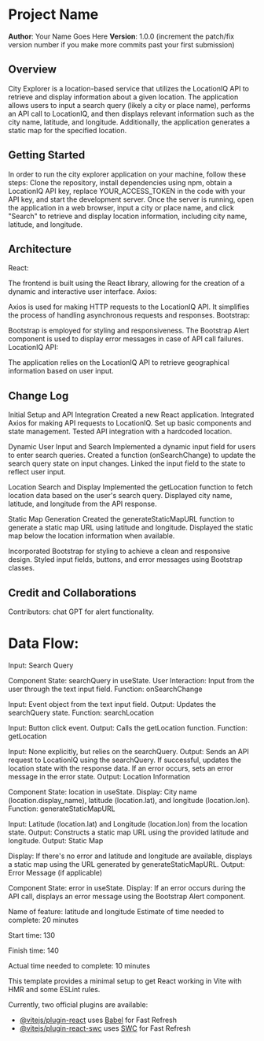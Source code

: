 # Project Name

**Author**: Your Name Goes Here
**Version**: 1.0.0 (increment the patch/fix version number if you make more commits past your first submission)

## Overview

City Explorer is a location-based service that utilizes the LocationIQ API to retrieve and display information about a given location. The application allows users to input a search query (likely a city or place name), performs an API call to LocationIQ, and then displays relevant information such as the city name, latitude, and longitude. Additionally, the application generates a static map for the specified location.

## Getting Started

In order to run the city explorer  application on your machine, follow these steps: Clone the repository, install dependencies using npm, obtain a LocationIQ API key, replace YOUR_ACCESS_TOKEN in the code with your API key, and start the development server. Once the server is running, open the application in a web browser, input a city or place name, and click "Search" to retrieve and display location information, including city name, latitude, and longitude. 

## Architecture
React:

The frontend is built using the React library, allowing for the creation of a dynamic and interactive user interface.
Axios:

Axios is used for making HTTP requests to the LocationIQ API. It simplifies the process of handling asynchronous requests and responses.
Bootstrap:

Bootstrap is employed for styling and responsiveness. The Bootstrap Alert component is used to display error messages in case of API call failures.
LocationIQ API:

The application relies on the LocationIQ API to retrieve geographical information based on user input.

## Change Log

Initial Setup and API Integration
Created a new React application.
Integrated Axios for making API requests to LocationIQ.
Set up basic components and state management.
Tested API integration with a hardcoded location.

Dynamic User Input and Search
Implemented a dynamic input field for users to enter search queries.
Created a function (onSearchChange) to update the search query state on input changes.
Linked the input field to the state to reflect user input.

Location Search and Display
Implemented the getLocation function to fetch location data based on the user's search query.
Displayed city name, latitude, and longitude from the API response.

Static Map Generation
Created the generateStaticMapURL function to generate a static map URL using latitude and longitude.
Displayed the static map below the location information when available.

Incorporated Bootstrap for styling to achieve a clean and responsive design.
Styled input fields, buttons, and error messages using Bootstrap classes.
## Credit and Collaborations

Contributors: chat GPT for alert functionality.

# Data Flow:
Input: Search Query

Component State: searchQuery in useState.
User Interaction: Input from the user through the text input field.
Function: onSearchChange

Input: Event object from the text input field.
Output: Updates the searchQuery state.
Function: searchLocation

Input: Button click event.
Output: Calls the getLocation function.
Function: getLocation

Input: None explicitly, but relies on the searchQuery.
Output:
Sends an API request to LocationIQ using the searchQuery.
If successful, updates the location state with the response data.
If an error occurs, sets an error message in the error state.
Output: Location Information

Component State: location in useState.
Display: City name (location.display_name), latitude (location.lat), and longitude (location.lon).
Function: generateStaticMapURL

Input: Latitude (location.lat) and Longitude (location.lon) from the location state.
Output: Constructs a static map URL using the provided latitude and longitude.
Output: Static Map

Display: If there's no error and latitude and longitude are available, displays a static map using the URL generated by generateStaticMapURL.
Output: Error Message (if applicable)

Component State: error in useState.
Display: If an error occurs during the API call, displays an error message using the Bootstrap Alert component.

Name of feature: latitude and longitude
Estimate of time needed to complete: 20 minutes

Start time:     130

Finish time: 140

Actual time needed to complete: 10 minutes

This template provides a minimal setup to get React working in Vite with HMR and some ESLint rules.

Currently, two official plugins are available:

- [@vitejs/plugin-react](https://github.com/vitejs/vite-plugin-react/blob/main/packages/plugin-react/README.md) uses [Babel](https://babeljs.io/) for Fast Refresh
- [@vitejs/plugin-react-swc](https://github.com/vitejs/vite-plugin-react-swc) uses [SWC](https://swc.rs/) for Fast Refresh
